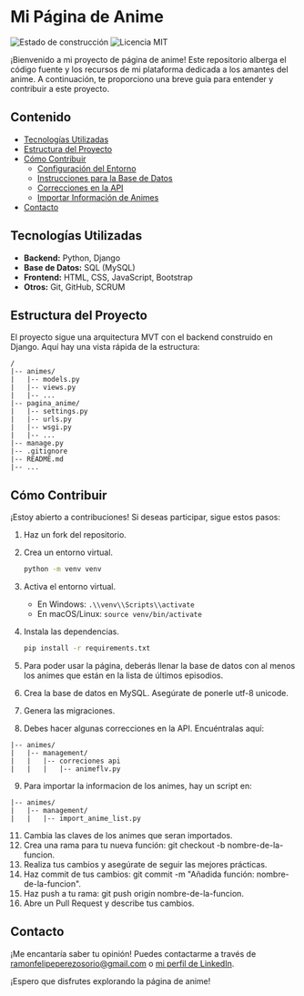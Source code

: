 # Mi Página de Anime
![Estado de construcción](https://img.shields.io/badge/Estado%20de%20Construcción-En%20Progreso-yellow)
![Licencia MIT](https://img.shields.io/badge/Licencia-MIT-blue)

¡Bienvenido a mi proyecto de página de anime! Este repositorio alberga el código fuente y los recursos de mi plataforma dedicada a los amantes del anime. A continuación, te proporciono una breve guía para entender y contribuir a este proyecto.

## Contenido
- [Tecnologías Utilizadas](#tecnologías-utilizadas)
- [Estructura del Proyecto](#estructura-del-proyecto)
- [Cómo Contribuir](#cómo-contribuir)
  - [Configuración del Entorno](#configuración-del-entorno)
  - [Instrucciones para la Base de Datos](#instrucciones-para-la-base-de-datos)
  - [Correcciones en la API](#correcciones-en-la-api)
  - [Importar Información de Animes](#importar-información-de-animes)
- [Contacto](#contacto)

## Tecnologías Utilizadas
- **Backend:** Python, Django
- **Base de Datos:** SQL (MySQL)
- **Frontend:** HTML, CSS, JavaScript, Bootstrap
- **Otros:** Git, GitHub, SCRUM

## Estructura del Proyecto
El proyecto sigue una arquitectura MVT con el backend construido en Django. Aquí hay una vista rápida de la estructura:
```
/
|-- animes/
|   |-- models.py
|   |-- views.py
|   |-- ...
|-- pagina_anime/
|   |-- settings.py
|   |-- urls.py
|   |-- wsgi.py
|   |-- ...
|-- manage.py
|-- .gitignore
|-- README.md
|-- ...
```
## Cómo Contribuir

¡Estoy abierto a contribuciones! Si deseas participar, sigue estos pasos:

1. Haz un fork del repositorio.
2. Crea un entorno virtual.
    ```bash
    python -m venv venv
    ```

3. Activa el entorno virtual.
   - En Windows: `.\\venv\\Scripts\\activate`
   - En macOS/Linux: `source venv/bin/activate`

4. Instala las dependencias.
    ```bash
    pip install -r requirements.txt
    ```

5. Para poder usar la página, deberás llenar la base de datos con al menos los animes que están en la lista de últimos episodios.

6. Crea la base de datos en MySQL. Asegúrate de ponerle utf-8 unicode.

7. Genera las migraciones.

8. Debes hacer algunas correcciones en la API. Encuéntralas aquí:
```
|-- animes/
|   |-- management/
|   |   |-- correciones api
|   |   |   |-- animeflv.py
```
9. Para importar la informacion de los animes, hay un script en:
```
|-- animes/
|   |-- management/
|   |   |-- import_anime_list.py
```
11. Cambia las claves de los animes que seran importados.
12. Crea una rama para tu nueva función: git checkout -b nombre-de-la-funcion.
13. Realiza tus cambios y asegúrate de seguir las mejores prácticas.
14. Haz commit de tus cambios: git commit -m "Añadida función: nombre-de-la-funcion".
15. Haz push a tu rama: git push origin nombre-de-la-funcion.
16. Abre un Pull Request y describe tus cambios.
## Contacto

¡Me encantaría saber tu opinión! Puedes contactarme a través de [ramonfelipeperezosorio@gmail.com](mailto:ramonfelipeperezosorio@gmail.com) o [mi perfil de LinkedIn](https://www.linkedin.com/in/ram%C3%B3n-felipe-perez-osorio).

¡Espero que disfrutes explorando la página de anime!
